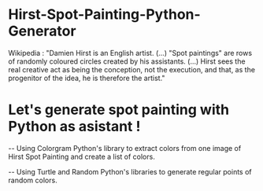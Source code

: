 # Hirst-Spot-Painting-Python-Generator

Wikipedia : "Damien Hirst is an English artist. (...) "Spot paintings" are rows of randomly coloured circles created by his assistants. (...) Hirst sees the real creative act as being the conception, not the execution, and that, as the progenitor of the idea, he is therefore the artist."

# Let's generate spot painting with Python as asistant !

-- Using Colorgram Python's library to extract colors from one image of Hirst Spot Painting and create a list of colors.

-- Using Turtle and Random Python's libraries to generate regular points of random colors.